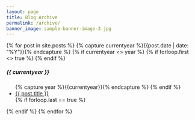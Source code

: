 ```yaml
---
layout: page
title: Blog Archive
permalink: /archive/
banner_image: sample-banner-image-3.jpg
---
```


<div>
{% for post in site.posts %}
  {% capture currentyear %}{{post.date | date: "%Y"}}{% endcapture %}
  {% if currentyear <> year %}
    {% if forloop.first <> true %} 
    </ul>
    {% endif %}
    <h5>{{ currentyear }}</h5>
    <ul>
    {% capture year %}{{currentyear}}{% endcapture %} 
  {% endif %}
      <li><a href="{{ post.url | prepend: site.url }}">{{ post.title }}</a></li>
  {% if forloop.last == true %}
    </ul>
  {% endif %}
{% endfor %}
</div>